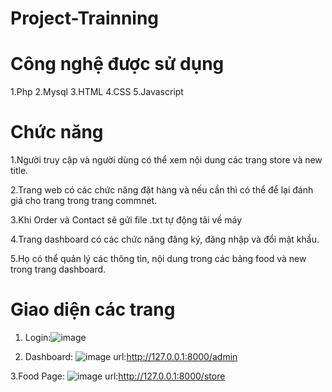 # Project-Trainning
# Công nghệ được sử dụng
1.Php
2.Mysql
3.HTML
4.CSS
5.Javascript
# Chức năng
1.Người truy cập và người dùng có thể xem nội dung các trang store và new title.

2.Trang web có các chức năng đặt hàng và nếu cần thì có thể để lại đánh giá cho trang trong trang  commnet.

3.Khi Order và Contact sẽ gửi file .txt tự động tải về máy

4.Trang dashboard có các chức năng đăng ký, đăng nhập và đổi mật khẩu.

5.Họ có thể quản lý các thông tin, nội dung trong các bảng food và new trong trang dashboard.

# Giao diện các trang 
1. Login:![image](https://github.com/user-attachments/assets/90608c2c-b9e6-4013-adca-b0e289f662db)


2. Dashboard: ![image](https://github.com/user-attachments/assets/f457a8f6-c46c-4212-bf1b-96a2bb3bd2f8)
    url:http://127.0.0.1:8000/admin
   
3.Food Page: ![image](https://github.com/user-attachments/assets/37110e7e-7ca5-4569-be3f-dccd79296650)
    url:http://127.0.0.1:8000/store
